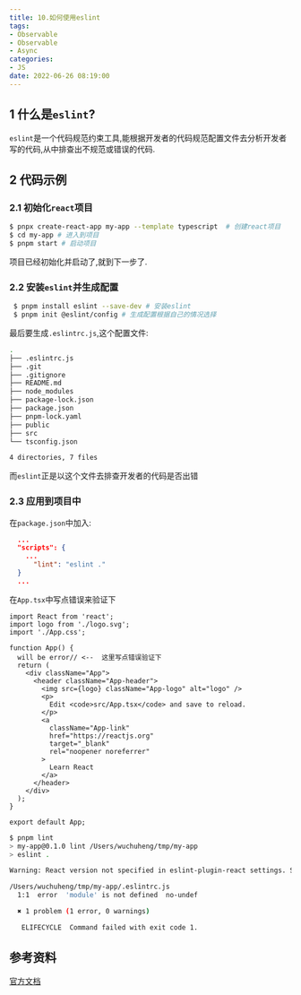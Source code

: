 ```yaml
---
title: 10.如何使用eslint
tags:
- Observable
- Observable
- Async
categories:
- JS
date: 2022-06-26 08:19:00
---
```



## 1 什么是`eslint`?

`eslint`是一个代码规范约束工具,能根据开发者的代码规范配置文件去分析开发者写的代码,从中排查出不规范或错误的代码.


## 2 代码示例

### 2.1 初始化`react`项目

``` bash
$ pnpx create-react-app my-app --template typescript  # 创建react项目
$ cd my-app # 进入到项目
$ pnpm start # 启动项目
```

项目已经初始化并启动了,就到下一步了.

### 2.2 安装`eslint`并生成配置

``` bash 
 $ pnpm install eslint --save-dev # 安装eslint
 $ pnpm init @eslint/config # 生成配置根据自己的情况选择
```
最后要生成`.eslintrc.js`,这个配置文件:
``` bash  {2}
.
├── .eslintrc.js
├── .git
├── .gitignore
├── README.md
├── node_modules
├── package-lock.json
├── package.json
├── pnpm-lock.yaml
├── public
├── src
└── tsconfig.json

4 directories, 7 files
```
而`eslint`正是以这个文件去排查开发者的代码是否出错

### 2.3 应用到项目中
在`package.json`中加入: 
``` json title="package.json"
  ...
  "scripts": {
    ...
      "lint": "eslint ."
  }
  ...
```

在`App.tsx`中写点错误来验证下
``` tsx title="src/App.tsx" {6}
import React from 'react';
import logo from './logo.svg';
import './App.css';

function App() {
  will be error// <--  这里写点错误验证下
  return (
    <div className="App">
      <header className="App-header">
        <img src={logo} className="App-logo" alt="logo" />
        <p>
          Edit <code>src/App.tsx</code> and save to reload.
        </p>
        <a
          className="App-link"
          href="https://reactjs.org"
          target="_blank"
          rel="noopener noreferrer"
        >
          Learn React
        </a>
      </header>
    </div>
  );
}

export default App;
```

``` bash title="验证下能否排查出来"  {8-12}
$ pnpm lint
> my-app@0.1.0 lint /Users/wuchuheng/tmp/my-app
> eslint .

Warning: React version not specified in eslint-plugin-react settings. See https://github.com/jsx-eslint/eslint-plugin-react#configuration .

/Users/wuchuheng/tmp/my-app/.eslintrc.js
  1:1  error  'module' is not defined  no-undef

  ✖ 1 problem (1 error, 0 warnings)

   ELIFECYCLE  Command failed with exit code 1.
```

## 参考资料

[官方文档](https://eslint.org/)





